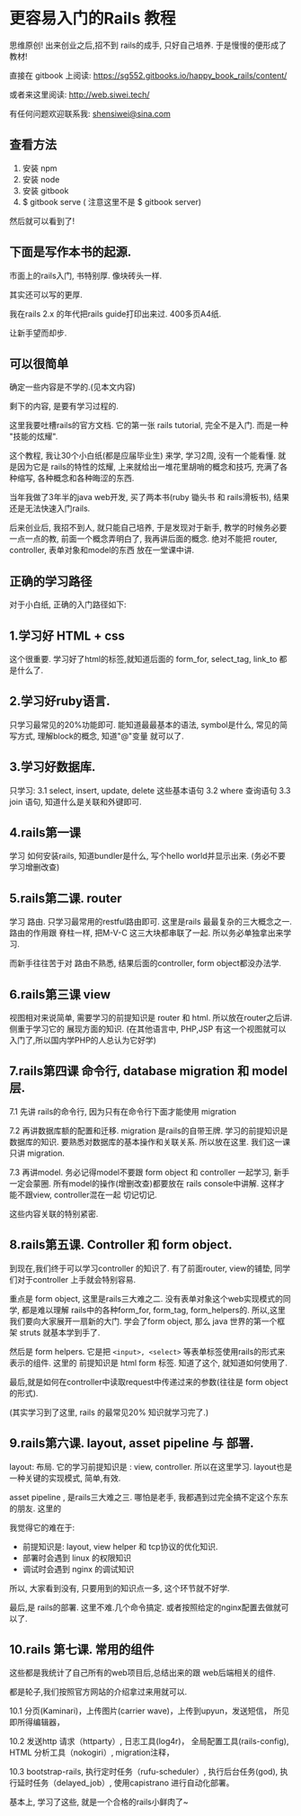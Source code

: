 # 更容易入门的Rails 教程

思维原创!  出来创业之后,招不到 rails的成手, 只好自己培养. 于是慢慢的便形成了教材!

直接在 gitbook 上阅读: https://sg552.gitbooks.io/happy_book_rails/content/

或者来这里阅读:  http://web.siwei.tech/

有任何问题欢迎联系我:  shensiwei@sina.com

## 查看方法

1. 安装 npm
2. 安装 node
3. 安装 gitbook
4. $ gitbook serve  ( 注意这里不是 $ gitbook server)

然后就可以看到了!

## 下面是写作本书的起源.

市面上的rails入门, 书特别厚. 像块砖头一样.

其实还可以写的更厚.

我在rails 2.x 的年代把rails guide打印出来过. 400多页A4纸.

让新手望而却步.

## 可以很简单

确定一些内容是不学的.(见本文内容)

剩下的内容, 是要有学习过程的.

这里我要吐槽rails的官方文档. 它的第一张 rails tutorial, 完全不是入门. 而是一种 "技能的炫耀".

这个教程, 我让30个小白纸(都是应届毕业生) 来学, 学习2周, 没有一个能看懂. 就是因为它是
rails的特性的炫耀, 上来就给出一堆花里胡哨的概念和技巧, 充满了各种缩写, 各种概念和各种晦涩的东西.

当年我做了3年半的java web开发, 买了两本书(ruby 锄头书 和 rails滑板书), 结果还是无法快速入门rails.

后来创业后, 我招不到人, 就只能自己培养, 于是发现对于新手, 教学的时候务必要一点一点的教,
前面一个概念弄明白了, 我再讲后面的概念. 绝对不能把 router, controller, 表单对象和model的东西
放在一堂课中讲.

## 正确的学习路径

对于小白纸, 正确的入门路径如下:

## 1.学习好 HTML + css

这个很重要. 学习好了html的标签,就知道后面的 form_for, select_tag, link_to 都是什么了.

## 2.学习好ruby语言.

只学习最常见的20%功能即可. 能知道最最基本的语法, symbol是什么, 常见的简写方式,
理解block的概念, 知道"@"变量 就可以了.

## 3.学习好数据库.

只学习:
3.1 select, insert, update, delete 这些基本语句
3.2 where 查询语句
3.3 join 语句, 知道什么是关联和外键即可.

## 4.rails第一课

学习 如何安装rails, 知道bundler是什么, 写个hello world并显示出来. (务必不要学习增删改查)

## 5.rails第二课. router

学习 路由. 只学习最常用的restful路由即可. 这里是rails 最最复杂的三大概念之一. 路由的作用跟
脊柱一样, 把M-V-C 这三大块都串联了一起. 所以务必单独拿出来学习.

而新手往往苦于对 路由不熟悉, 结果后面的controller, form object都没办法学.

## 6.rails第三课  view

视图相对来说简单, 需要学习的前提知识是 router 和 html. 所以放在router之后讲. 侧重于学习它的
展现方面的知识. (在其他语言中, PHP,JSP 有这一个视图就可以入门了,所以国内学PHP的人总认为它好学)

## 7.rails第四课 命令行, database migration 和 model 层.

7.1 先讲 rails的命令行, 因为只有在命令行下面才能使用 migration

7.2 再讲数据库额的配置和迁移. migration 是rails的自带王牌. 学习的前提知识是 数据库的知识.
要熟悉对数据库的基本操作和关联关系. 所以放在这里. 我们这一课只讲 migration.

7.3 再讲model.  务必记得model不要跟 form object 和 controller 一起学习, 新手一定会蒙圈.
所有model的操作(增删改查)都要放在 rails console中讲解. 这样才能不跟view, controller混在一起
切记切记.

这些内容关联的特别紧密.

## 8.rails第五课. Controller 和 form object.

到现在,我们终于可以学习controller 的知识了. 有了前面router, view的铺垫, 同学们对于controller
上手就会特别容易.

重点是 form object, 这里是rails三大难之二. 没有表单对象这个web实现模式的同学, 都是难以理解
rails中的各种form_for, form_tag, form_helpers的.  所以,这里我们要向大家展开一扇新的大门.
学会了form object, 那么 java 世界的第一个框架 struts 就基本学到手了.

然后是 form helpers. 它是把 `<input>, <select>` 等表单标签使用rails的形式来表示的组件. 这里的
前提知识是 html form 标签. 知道了这个, 就知道如何使用了.

最后,就是如何在controller中读取request中传递过来的参数(往往是 form object的形式).

(其实学习到了这里, rails 的最常见20% 知识就学习完了.)

## 9.rails第六课. layout, asset pipeline 与 部署.

layout: 布局. 它的学习前提知识是 : view, controller. 所以在这里学习. layout也是一种关键的实现模式,
简单,有效.

asset pipeline , 是rails三大难之三. 哪怕是老手, 我都遇到过完全搞不定这个东东的朋友. 这里的

我觉得它的难在于:
- 前提知识是: layout, view helper 和 tcp协议的优化知识.
- 部署时会遇到 linux 的权限知识
- 调试时会遇到 nginx 的调试知识

所以, 大家看到没有, 只要用到的知识点一多, 这个环节就不好学.

最后,是 rails的部署. 这里不难.几个命令搞定. 或者按照给定的nginx配置去做就可以了.

## 10.rails 第七课. 常用的组件

这些都是我统计了自己所有的web项目后,总结出来的跟 web后端相关的组件.

都是轮子,我们按照官方网站的介绍拿过来用就可以.

10.1  分页(Kaminari)，上传图片(carrier wave)，上传到upyun，发送短信， 所见即所得编辑器，

10.2  发送http 请求（httparty）, 日志工具(log4r)， 全局配置工具(rails-config), HTML 分析工具（nokogiri）, migration注释，

10.3  bootstrap-rails, 执行定时任务（rufu-scheduler）, 执行后台任务(god),  执行延时任务（delayed_job）, 使用capistrano 进行自动化部署。

基本上, 学习了这些, 就是一个合格的rails小鲜肉了~




